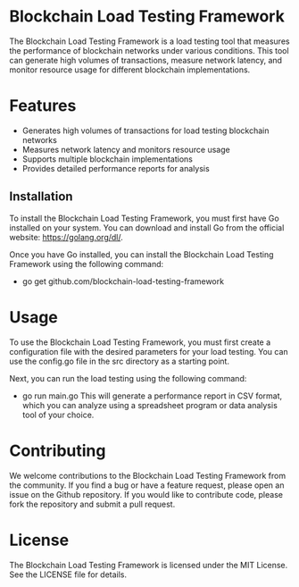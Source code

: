 # Blockchain Load Testing Framework

The Blockchain Load Testing Framework is a load testing tool that measures the performance of blockchain networks under various conditions. This tool can generate high volumes of transactions, measure network latency, and monitor resource usage for different blockchain implementations.

# Features
- Generates high volumes of transactions for load testing blockchain networks
- Measures network latency and monitors resource usage
- Supports multiple blockchain implementations
- Provides detailed performance reports for analysis
## Installation
To install the Blockchain Load Testing Framework, you must first have Go installed on your system. You can download and install Go from the official website: https://golang.org/dl/.

Once you have Go installed, you can install the Blockchain Load Testing Framework using the following command:
- go get github.com/blockchain-load-testing-framework

# Usage
To use the Blockchain Load Testing Framework, you must first create a configuration file with the desired parameters for your load testing. You can use the config.go file in the src directory as a starting point.

Next, you can run the load testing using the following command:
- go run main.go
This will generate a performance report in CSV format, which you can analyze using a spreadsheet program or data analysis tool of your choice.

# Contributing
We welcome contributions to the Blockchain Load Testing Framework from the community. If you find a bug or have a feature request, please open an issue on the Github repository. If you would like to contribute code, please fork the repository and submit a pull request.

# License
The Blockchain Load Testing Framework is licensed under the MIT License. See the LICENSE file for details.
